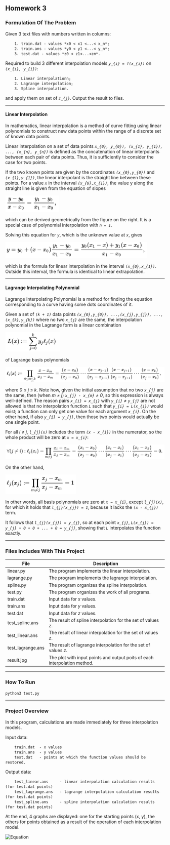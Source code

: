 ## Homework 3

### Formulation Of The Problem

Given 3 text files with numbers written in columns:

        1. train.dat - values *x0 < x1 <...< x_n*;
        2. train.ans - values *y0 < y1 <...< y_n*;
        3. test.dat - values *z0 < z1<...<zm*.

Required to build 3 different interpolation models *`y_{i} = f(x_{i})`* on *`(x_{i}, y_{i})`*:

        1. Linear interpolationn;
        2. Lagrange interpolation;
        3. Spline interpolation. 
        
 and apply them on set of *`z_{j}`*. Output the result to files.

----------------

#### Linear Interpolation

In mathematics, linear interpolation is a method of curve fitting using linear polynomials to construct new data points within the range of a discrete set of known data points.

Linear interpolation on a set of data points *`x_{0}, y_{0}), (x_{1}, y_{1}), ..., (x_{n}, y_{n})`* is defined as the concatenation of linear interpolants between each pair of data points. Thus, it is sufficiently to consider the case for two points.

If the two known points are given by the coordinates *`(x_{0},y_{0})`* and *`(x_{1},y_{1})`*, the linear interpolant is the straight line between these points. For a value *`x`* in the interval *`(x_{0},x_{1})`*, the value y along the straight line is given from the equation of slopes

![Equation](../pics/eq10.png)

which can be derived geometrically from the figure on the right. It is a special case of polynomial interpolation with *`n = 1`*.

Solving this equation for *`y`*, which is the unknown value at *`x`*, gives

![Equation](../pics/eq11.png)

which is the formula for linear interpolation in the interval *`(x_{0},x_{1})`*. Outside this interval, the formula is identical to linear extrapolation.

----------------

#### Lagrange Interpolating Polynomial 

Lagrange Interpolating Polynomial is a method for finding the equation corresponding to a curve having some dots coordinates of it.

Given a set of *`(k + 1)`* data points *`(x_{0},y_{0}), ...,(x_{j},y_{j}), ...,(x_{k},y_{k})`* where no two *`x_{j}`* are the same, the interpolation polynomial in the Lagrange form is a linear combination

![Equation](../pics/eq13.png)

of Lagrange basis polynomials

![Equation](../pics/eq14.png)

where *0 &#8804; j &#8804; k*. Note how, given the initial assumption that no two *`x_{j}`* are the same, then (when *m &#8800; j*) *`x_{j} - x_{m}` &#8800; 0*, so this expression is always well-defined. The reason pairs *`x_{i} = x_{j}`* with *`y_{i}` &#8800; `y_{j}`* are not allowed is that no interpolation function *`L`* such that *`y_{i} = L(x_{i})`* would exist; a function can only get one value for each argument *`x_{i}`*. On the other hand, if also *`y_{i} = y_{j}`*, then those two points would actually be one single point.

For all *i &#8800; j*, *`l_{j}(x)`* includes the term *`(x - x_{i})`* in the numerator, so the whole product will be zero at *`x = x_{i}`*:

![Equation](../pics/eq15.png)

On the other hand,

![Equation](../pics/eq16.png)

In other words, all basis polynomials are zero at *`x = x_{i}`*, except *`l_{j}(x)`*, for which it holds that *`l_{j}(x_{j}) = 1`*, because it lacks the *`(x - x_{j})`* term.

It follows that *`l_{j}(x_{j}) = y_{j}`*, so at each point *`x_{j}`*, *`L(x_{j}) = y_{j} + 0 + 0 + ... + 0 = y_{j}`*, showing that *`L`* interpolates the function exactly.

----------------

### Files Includes With This Project
  File              | Description
  -------------     | -------------
  linear.py         | The program implements the linear interpolation.
  lagrange.py       | The program implements the lagrange interpolation.
  spline.py         | The program organizes the spline interpolation.
  test.py           | The program organizes the work of all programs.
  train.dat         | Input data for *x* values.
  train.ans         | Input data for *y* values.
  test.dat          | Input data for *z* values.
  test_spline.ans   | The result of spline interpolation for the set of values *z*.
  test_linear.ans   | The result of linear interpolation for the set of values *z*.
  test_lagrange.ans | The result of lagrange interpolation for the set of values *z*.
  result.jpg        | The plot with input points and output poits of each interpolation method.
  
----------------

### How To Run
```python3 test.py```

----------------

### Project Overview 
        
In this program, calculations are made immediately for three interpolation models.
 
Input data:

        train.dat  - x values
        train.ans  - y values
        test.dat   - points at which the function values should be restored.
        
Output data:

        test_linear.ans     - linear interpolation calculation results (for test.dat points)
        test_lagrange.ans   - lagrange interpolation calculation results (for test.dat points)
        test_spline.ans     - spline interpolation calculation results (for test.dat points)

At the end, 4 graphs are displayed: one for the starting points (x, y), the others
for points obtained as a result of the operation of each interpolation model.

![Equation](../result.jpg)
